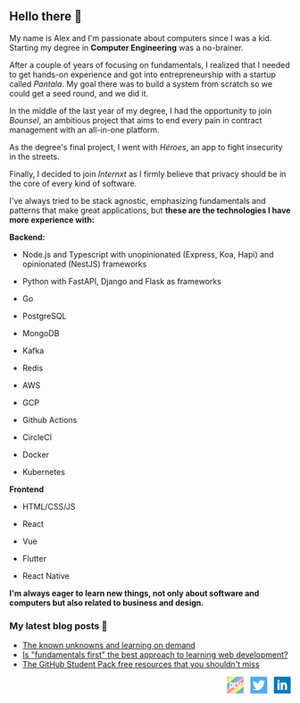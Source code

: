 ## Hello there 👋

My name is Alex and I'm passionate about computers since I was a kid. Starting my degree in **Computer Engineering** was a no-brainer. 

After a couple of years of focusing on fundamentals, I realized that I needed to get hands-on experience and got into entrepreneurship with a startup called *Pantala*. My goal there was to build a system from scratch so we could get a seed round, and we did it. 

In the middle of the last year of my degree, I had the opportunity to join *Bounsel*, an ambitious project that aims to end every pain in contract management with an all-in-one platform.

As the degree's final project, I went with *Héroes*, an app to fight insecurity in the streets.

Finally, I decided to join *Internxt* as I firmly believe that privacy should be in the core of every kind of software.




I've always tried to be stack agnostic, emphasizing fundamentals and patterns that make great applications, but **these are the technologies I have more experience with:**

**Backend:**

- Node.js and Typescript with unopinionated (Express, Koa, Hapi) and opinionated (NestJS) frameworks
- Python with FastAPI, Django and Flask as frameworks
- Go

- PostgreSQL
- MongoDB

- Kafka
- Redis

- AWS
- GCP

- Github Actions
- CircleCI

- Docker
- Kubernetes

**Frontend**

- HTML/CSS/JS 
- React
- Vue

- Flutter 
- React Native



**I'm always eager to learn new things, not only about software and computers but also related to business and design.**

### My latest blog posts :pencil:

<!-- BLOG-POST-LIST:START -->
- [The known unknowns and learning on demand](https://dev.to/alexmenor/the-unknown-unknowns-and-learning-on-demand-2gi5)
- [Is &quot;fundamentals first&quot; the best approach to learning web development?](https://dev.to/alexmenor/is-fundamentals-first-the-best-approach-to-learning-web-development-4m29)
- [The GitHub Student Pack free resources that you shouldn&#39;t miss](https://dev.to/alexmenor/the-github-student-pack-free-resources-that-you-shouldn-t-miss-630)
<!-- BLOG-POST-LIST:END -->
  <p align='right'>
  <a href="https://dev.to/alexmenor"><img height="30" src="https://raw.githubusercontent.com/AlexMenor/AlexMenor/master/img/dev.png"></a>&nbsp;&nbsp;
  <a href="https://twitter.com/alex4menor"><img height="30" src="https://raw.githubusercontent.com/AlexMenor/AlexMenor/master/img/twitter.png"></a>&nbsp;&nbsp;
  <a href="https://www.linkedin.com/in/alejandro-menor-molinero-a34595176/"><img height="30" src="https://raw.githubusercontent.com/AlexMenor/AlexMenor/master/img/linkedin.png"></a>
  </p>
